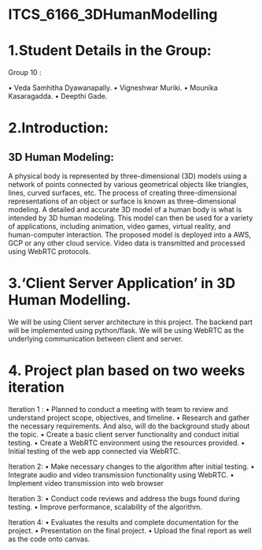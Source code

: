 # ITCS_6166_3DHumanModelling
# 1.Student Details in the Group:
Group 10 :

  •	Veda Samhitha Dyawanapally. 
  •	Vigneshwar Muriki.
  •	Mounika Kasaragadda.
  •	Deepthi Gade.

# 2.Introduction:
## 3D Human Modeling:
A physical body is represented by three-dimensional (3D) models using a network of points connected by various geometrical objects like triangles, lines, curved surfaces, etc. The process of creating three-dimensional representations of an object or surface is known as three-dimensional modeling. A detailed and accurate 3D model of a human body is what is intended by 3D human modeling. This model can then be used for a variety of applications, including animation, video games, virtual reality, and human-computer interaction.
The proposed model is deployed into a AWS, GCP or any other cloud service. Video data is transmitted and processed using WebRTC protocols.


# 3.‘Client Server Application’ in 3D Human Modelling.
We will be using Client server architecture in this project. The backend part will be implemented using python/flask. We will be using WebRTC as the underlying communication between client and server.
# 4. Project plan based on two weeks iteration 
Iteration 1 : 
•	Planned to conduct a meeting with team to review and understand project scope, objectives, and timeline. 
•	Research and gather the necessary requirements. And also, will do the background study about the topic.
•	Create a basic client server functionality and conduct initial testing.
•	Create a WebRTC environment using the resources provided.
•	Initial testing of the web app connected via WebRTC.

Iteration 2:
•	Make necessary changes to the algorithm after initial testing.
•	Integrate audio and video transmission functionality using WebRTC.
•	Implement video transmission into web browser

Iteration 3:
•	Conduct code reviews and address the bugs found during testing.
•	Improve performance, scalability of the algorithm.

Iteration 4:
•	Evaluates the results and complete documentation for the project.
•	Presentation on the final project.
•	Upload the final report as well as the code onto canvas.

